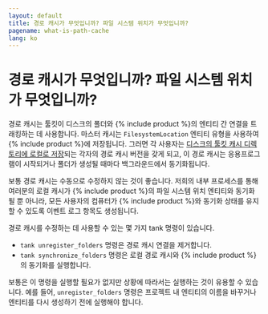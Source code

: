 ```yaml
---
layout: default
title: 경로 캐시가 무엇입니까? 파일 시스템 위치가 무엇입니까?
pagename: what-is-path-cache
lang: ko
---
```


# 경로 캐시가 무엇입니까? 파일 시스템 위치가 무엇입니까?

경로 캐시는 툴킷이 디스크의 폴더와 {% include product %}의 엔티티 간 연결을 트래킹하는 데 사용합니다. 마스터 캐시는 `FilesystemLocation` 엔티티 유형을 사용하여 {% include product %}에 저장됩니다. 그러면 각 사용자는 [디스크의 툴킷 캐시 디렉토리에 로컬로 저장](./where-is-my-cache.md)되는 각자의 경로 캐시 버전을 갖게 되고, 이 경로 캐시는 응용프로그램이 시작되거나 폴더가 생성될 때마다 백그라운드에서 동기화됩니다.

보통 경로 캐시는 수동으로 수정하지 않는 것이 좋습니다. 저희의 내부 프로세스를 통해 여러분의 로컬 캐시가 {% include product %}의 파일 시스템 위치 엔티티와 동기화될 뿐 아니라, 모든 사용자의 컴퓨터가 {% include product %}와 동기화 상태를 유지할 수 있도록 이벤트 로그 항목도 생성됩니다.

경로 캐시를 수정하는 데 사용할 수 있는 몇 가지 tank 명령이 있습니다.

- `tank unregister_folders` 명령은 경로 캐시 연결을 제거합니다.
- `tank synchronize_folders` 명령은 로컬 경로 캐시와 {% include product %}의 동기화를 실행합니다.

보통은 이 명령을 실행할 필요가 없지만 상황에 따라서는 실행하는 것이 유용할 수 있습니다.
예를 들어, `unregister_folders` 명령은 프로젝트 내 엔티티의 이름을 바꾸거나 엔티티를 다시 생성하기 전에 실행해야 합니다.
